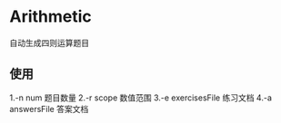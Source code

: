 # Arithmetic #
自动生成四则运算题目

## 使用 ##
1.-n num
	题目数量
2.-r scope
	数值范围
3.-e exercisesFile
	练习文档
4.-a answersFile
	答案文档